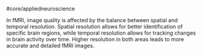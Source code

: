 #core/appliedneuroscience

In fMRI, image quality is affected by the balance between spatial and temporal resolution. Spatial resolution allows for better identification of specific brain regions, while temporal resolution allows for tracking changes in brain activity over time. Higher resolution in both areas leads to more accurate and detailed fMRI images.
